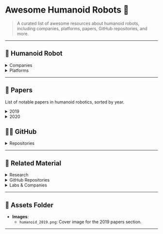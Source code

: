 # Awesome Humanoid Robots 🤖

> A curated list of awesome resources about humanoid robots, including companies, platforms, papers, GitHub repositories, and more.

---

## 🤖 Humanoid Robot

<details>
  <summary>Companies</summary>

### 👩‍💼 Companies

- **Unitree Robotics**  
  - Website: [https://www.unitree.com/cn/](https://www.unitree.com/cn/)   

</details>

<details>
  <summary>Platforms</summary>

### 💻 Platforms

- **Awesome Legged Locomotion Learning**  
  - Repository: [https://github.com/gaiyi7788/awesome-legged-locomotion-learning](https://github.com/gaiyi7788/awesome-legged-locomotion-learning)   
  - Description: TODO

</details>

---

## 📑 Papers

List of notable papers in humanoid robotics, sorted by year.

<details>
  <summary>2019</summary>

### **2019**  
![](assets/humanoid_2019.png)

- **Learning agile and dynamic motor skills for legged robots**  
  - Authors: [Paper Link](https://www.science.org/doi/10.1126/scirobotics.aau5872)   

</details>

<details>
  <summary>2020</summary>

### **2020**  
TODO

</details>

## 🐱‍💻 GitHub

<details>
  <summary>Repositories</summary>

### Repositories

- **legged_gym**  
  - Repository: [https://github.com/leggedrobotics/legged_gym/tree/master](https://github.com/leggedrobotics/legged_gym/tree/master)   
  - Description: TODO

</details>

---

## 🌟 Related Material

<details>
  <summary>Research</summary>

### Research

- **Learning agile and dynamic motor skills for legged robots**  
  - Paper: [https://www.science.org/doi/10.1126/scirobotics.aau5872](https://www.science.org/doi/10.1126/scirobotics.aau5872)   

</details>

<details>
  <summary>GitHub Repositories</summary>

### GitHub Repositories

- **Awesome Quadrupedal Robots**  
  - Repository: [https://github.com/curieuxjy/Awesome_Quadrupedal_Robots](https://github.com/curieuxjy/Awesome_Quadrupedal_Robots)   

</details>

<details>
  <summary>Labs & Companies</summary>

### Labs & Companies

- **Unitree Robotics**  
  - Website: [https://www.unitree.com/cn/](https://www.unitree.com/cn/)   
  - Description: TODO

</details>

---

## 📸 Assets Folder

- **Images**:  
  - `humanoid_2019.png`: Cover image for the 2019 papers section.

---

